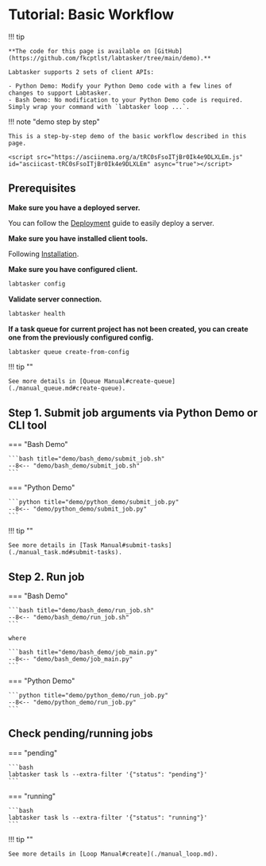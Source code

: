 # Tutorial: Basic Workflow

!!! tip

    **The code for this page is available on [GitHub](https://github.com/fkcptlst/labtasker/tree/main/demo).**

    Labtasker supports 2 sets of client APIs:

    - Python Demo: Modify your Python Demo code with a few lines of changes to support Labtasker.
    - Bash Demo: No modification to your Python Demo code is required. Simply wrap your command with `labtasker loop ...`.


!!! note "demo step by step"

    This is a step-by-step demo of the basic workflow described in this page.

    <script src="https://asciinema.org/a/tRC0sFsoITjBr0Ik4e9DLXLEm.js" id="asciicast-tRC0sFsoITjBr0Ik4e9DLXLEm" async="true"></script>

## Prerequisites

**Make sure you have a deployed server.**

You can follow the [Deployment](../install/deployment.md) guide to easily deploy a server.

**Make sure you have installed client tools.**

Following [Installation](../install/install.md).

**Make sure you have configured client.**

```bash
labtasker config
```

**Validate server connection.**

```bash
labtasker health
```

**If a task queue for current project has not been created,
you can create one from the previously configured config.**

```bash
labtasker queue create-from-config
```

!!! tip ""

    See more details in [Queue Manual#create-queue](./manual_queue.md#create-queue).

## Step 1. Submit job arguments via Python Demo or CLI tool

=== "Bash Demo"

    ```bash title="demo/bash_demo/submit_job.sh"
    --8<-- "demo/bash_demo/submit_job.sh"
    ```

=== "Python Demo"

    ```python title="demo/python_demo/submit_job.py"
    --8<-- "demo/python_demo/submit_job.py"
    ```

!!! tip ""

    See more details in [Task Manual#submit-tasks](./manual_task.md#submit-tasks).

## Step 2. Run job

=== "Bash Demo"

    ```bash title="demo/bash_demo/run_job.sh"
    --8<-- "demo/bash_demo/run_job.sh"
    ```

    where

    ```bash title="demo/bash_demo/job_main.py"
    --8<-- "demo/bash_demo/job_main.py"
    ```

=== "Python Demo"

    ```python title="demo/python_demo/run_job.py"
    --8<-- "demo/python_demo/run_job.py"
    ```

## Check pending/running jobs

=== "pending"

    ```bash
    labtasker task ls --extra-filter '{"status": "pending"}'
    ```

=== "running"

    ```bash
    labtasker task ls --extra-filter '{"status": "running"}'
    ```

!!! tip ""

    See more details in [Loop Manual#create](./manual_loop.md).

